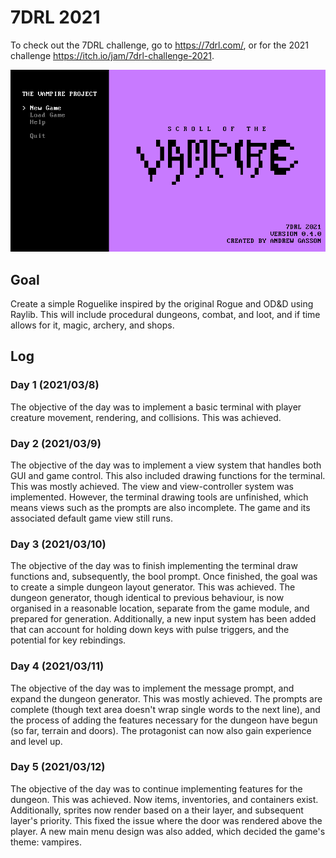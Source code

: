 # 7DRL 2021
To check out the 7DRL challenge, go to <https://7drl.com/>, or for the 2021 challenge <https://itch.io/jam/7drl-challenge-2021>.

![Screenshot of the Main Menu](https://github.com/andrewgasson/roguelike-7drl-2021/blob/main/Document/Screenshot/Day4MainMenu.png)

## Goal
Create a simple Roguelike inspired by the original Rogue and OD&D using Raylib. This will include procedural dungeons, combat, and loot, and if time allows for it, magic, archery, and shops.

## Log
### Day 1 (2021/03/8)
The objective of the day was to implement a basic terminal with player creature movement, rendering, and collisions. This was achieved.

### Day 2 (2021/03/9)
The objective of the day was to implement a view system that handles both GUI and game control. This also included drawing functions for the terminal. This was mostly achieved. The view and view-controller system was implemented. However, the terminal drawing tools are unfinished, which means views such as the prompts are also incomplete. The game and its associated default game view still runs.

### Day 3 (2021/03/10)
The objective of the day was to finish implementing the terminal draw functions and, subsequently, the bool prompt. Once finished, the goal was to create a simple dungeon layout generator. This was achieved. The dungeon generator, though identical to previous behaviour, is now organised in a reasonable location, separate from the game module, and prepared for generation. Additionally, a new input system has been added that can account for holding down keys with pulse triggers, and the potential for key rebindings.

### Day 4 (2021/03/11)
The objective of the day was to implement the message prompt, and expand the dungeon generator. This was mostly achieved. The prompts are complete (though text area doesn't wrap single words to the next line), and the process of adding the features necessary for the dungeon have begun (so far, terrain and doors). The protagonist can now also gain experience and level up.

### Day 5 (2021/03/12)
The objective of the day was to continue implementing features for the dungeon. This was achieved. Now items, inventories, and containers exist. Additionally, sprites now render based on a their layer, and subsequent layer's priority. This fixed the issue where the door was rendered above the player. A new main menu design was also added, which decided the game's theme: vampires.
